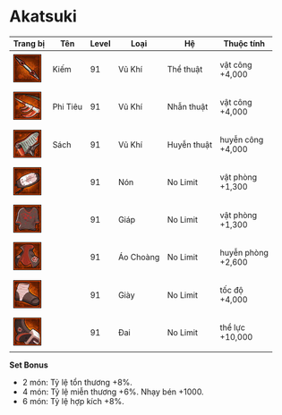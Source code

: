 # Akatsuki



| Trang bị                                     | Tên      | Level | Loại      | Hệ          | Thuộc tính                   |
| -------------------------------------------- | -------- | ----- | --------- | ----------- | ---------------------------- |
| ![](<../../.gitbook/assets/image (701).png>) | Kiếm     | 91    | Vũ Khí    | Thể thuật   | <p>vật công<br>+4,000</p>    |
| ![](<../../.gitbook/assets/image (904).png>) | Phi Tiêu | 91    | Vũ Khí    | Nhẫn thuật  | <p>vật công<br>+4,000</p>    |
| ![](<../../.gitbook/assets/image (950).png>) | Sách     | 91    | Vũ Khí    | Huyễn thuật | <p>huyễn công<br>+4,000</p>  |
| ![](<../../.gitbook/assets/image (945).png>) |          | 91    | Nón       | No Limit    | <p>vật phòng<br>+1,300</p>   |
| ![](<../../.gitbook/assets/image (924).png>) |          | 91    | Giáp      | No Limit    | <p>vật phòng<br>+1,300</p>   |
| ![](<../../.gitbook/assets/image (779).png>) |          | 91    | Áo Choàng | No Limit    | <p>huyễn phòng<br>+2,600</p> |
| ![](<../../.gitbook/assets/image (239).png>) |          | 91    | Giày      | No Limit    | <p>tốc độ<br>+4,000</p>      |
| ![](<../../.gitbook/assets/image (260).png>) |          | 91    | Đai       | No Limit    | <p>thể lực<br>+10,000</p>    |

&#x20;

**Set Bonus**

* &#x20;2 món: Tỷ lệ tổn thương +8%.
* &#x20;4 món: Tỷ lệ miễn thương +6%. Nhạy bén +1000.
* &#x20;6 món: Tỷ lệ hợp kích +8%.
